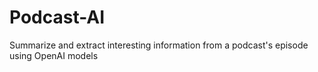 # Podcast-AI
Summarize and extract interesting information from a podcast's episode using OpenAI models
